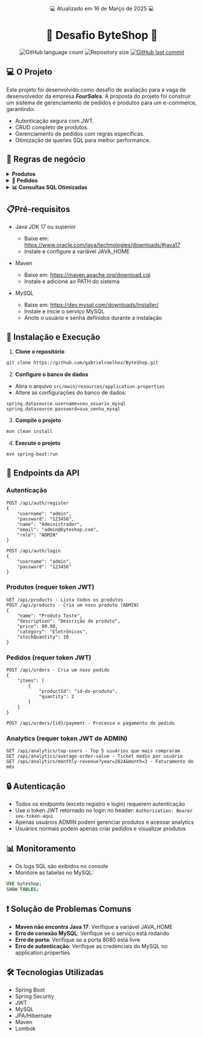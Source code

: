 <p align="center"> 💻 Atualizado em 16 de Março de 2025 💻</p>

<h1 align="center"> 🛒 Desafio ByteShop 🛒</h1>

<p align="center">
  <img alt="GitHub language count" src="https://img.shields.io/github/languages/count/gabrielcoelhox/ByteShop">

  <img alt="Repository size" src="https://img.shields.io/github/repo-size/gabrielcoelhox/ByteShop">

  <a href="https://github.com/gabrielcoelhox/ByteShop/commits/main">
    <img alt="GitHub last commit" src="https://img.shields.io/github/last-commit/gabrielcoelhox/ByteShop">
  </a>
</p>

## <a id="id1"> 💻 O Projeto </a>

Este projeto foi desenvolvido como desafio de avaliação para a vaga de desenvolvedor da empresa __*FourSales*__. A proposta do projeto foi construir um sistema de gerenciamento de pedidos e produtos para um e-commerce, garantindo:
- Autenticação segura com JWT.
- CRUD completo de produtos.
- Gerenciamento de pedidos com regras específicas.
- Otimização de queries SQL para melhor performance.

## <a id="id2">📌 Regras de negócio </a>

<details>
<summary><strong>Produtos</strong></summary>
Criar um CRUD completo para produtos com os seguintes campos:

- ID (UUID)
- Nome
- Descrição
- Preço
- Categoria
- Quantidade em estoque
- Data de criação
- Data de atualização
</details>

<details>
<summary><strong>📝 Pedidos</strong></summary>
1. Um USER pode criar um pedido contendo múltiplos produtos.</br>
2. O pedido deve iniciar com o status PENDENTE.</br>
3. Criar uma rota para realizar o pagamento do pedido.</br>
4. Atualizar o estoque dos produtos apenas após o pagamento do pedido.</br>
5. Se algum produto do pedido não tiver estoque disponível, o pedido deve ser cancelado automaticamente, e o usuário informado.</br>
6. O valor total do pedido deve ser calculado dinamicamente com base no preço atual dos produtos.</br>
7. Criar um endpoint para listar pedidos do usuário autenticado.
</details>

<details>
<summary><strong>📊 Consultas SQL Otimizadas</strong></summary>
Criar endpoints que executem consultas otimizadas no MySQL:

- Top 5 usuários que mais compraram.
- Ticket médio dos pedidos de cada usuário.
- Valor total faturado no mês.
</details>

## 📋Pré-requisitos
- Java JDK 17 ou superior
  - Baixe em: https://www.oracle.com/java/technologies/downloads/#java17
  - Instale e configure a variável JAVA_HOME

- Maven
  - Baixe em: https://maven.apache.org/download.cgi
  - Instale e adicione ao PATH do sistema

- MySQL
  - Baixe em: https://dev.mysql.com/downloads/installer/
  - Instale e inicie o serviço MySQL
  - Anote o usuário e senha definidos durante a instalação
 
## 🔧 Instalação e Execução

1. **Clone o repositório**
```bash
git clone https://github.com/gabrielcoelhox/ByteShop.git
```

2. **Configure o banco de dados**
- Abra o arquivo `src/main/resources/application.properties`
- Altere as configurações do banco de dados:
```properties
spring.datasource.username=seu_usuario_mysql
spring.datasource.password=sua_senha_mysql
```

3. **Compile o projeto**
```bash
mvn clean install
```

4. **Execute o projeto**
```bash
mvn spring-boot:run
```

## 📌 Endpoints da API

### Autenticação
```
POST /api/auth/register
{
    "username": "admin",
    "password": "123456",
    "name": "Administrador",
    "email": "admin@byteshop.com",
    "role": "ADMIN"
}

POST /api/auth/login
{
    "username": "admin",
    "password": "123456"
}
```

### Produtos (requer token JWT)
```
GET /api/products - Lista todos os produtos
POST /api/products - Cria um novo produto (ADMIN)
{
    "name": "Produto Teste",
    "description": "Descrição do produto",
    "price": 99.90,
    "category": "Eletrônicos",
    "stockQuantity": 10
}
```

### Pedidos (requer token JWT)
```
POST /api/orders - Cria um novo pedido
{
    "items": [
        {
            "productId": "id-do-produto",
            "quantity": 2
        }
    ]
}

POST /api/orders/{id}/payment - Processa o pagamento do pedido
```

### Analytics (requer token JWT de ADMIN)
```
GET /api/analytics/top-users - Top 5 usuários que mais compraram
GET /api/analytics/average-order-value - Ticket médio por usuário
GET /api/analytics/monthly-revenue?year=2024&month=3 - Faturamento do mês
```

## 🔒 Autenticação

- Todos os endpoints (exceto registro e login) requerem autenticação
- Use o token JWT retornado no login no header: `Authorization: Bearer seu-token-aqui`
- Apenas usuários ADMIN podem gerenciar produtos e acessar analytics
- Usuários normais podem apenas criar pedidos e visualizar produtos

## 📊 Monitoramento

- Os logs SQL são exibidos no console
- Monitore as tabelas no MySQL:
```sql
USE byteshop;
SHOW TABLES;
```

## ❗ Solução de Problemas Comuns

- **Maven não encontra Java 17**: Verifique a variável JAVA_HOME
- **Erro de conexão MySQL**: Verifique se o serviço está rodando
- **Erro de porta**: Verifique se a porta 8080 está livre
- **Erro de autenticação**: Verifique as credenciais do MySQL no application.properties

## 🛠️ Tecnologias Utilizadas

- Spring Boot
- Spring Security
- JWT
- MySQL
- JPA/Hibernate
- Maven
- Lombok